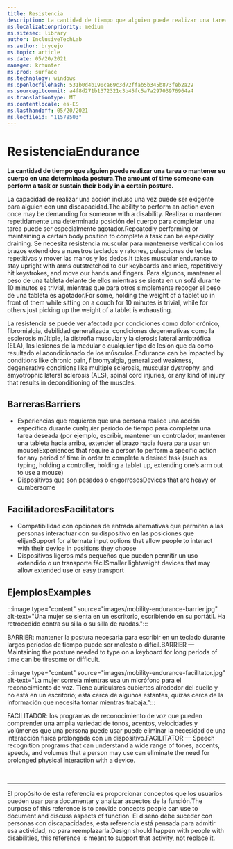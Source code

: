 ```yaml
---
title: Resistencia
description: La cantidad de tiempo que alguien puede realizar una tarea o mantener su cuerpo en una determinada postura
ms.localizationpriority: medium
ms.sitesec: library
author: InclusiveTechLab
ms.author: brycejo
ms.topic: article
ms.date: 05/20/2021
manager: krhunter
ms.prod: surface
ms.technology: windows
ms.openlocfilehash: 531b0d4b190ca69c3d72ffab5b345b873feb2a29
ms.sourcegitcommit: a4f8d271b1372321c3b45fc5a7a29703976964a4
ms.translationtype: MT
ms.contentlocale: es-ES
ms.lasthandoff: 05/20/2021
ms.locfileid: "11578503"
---
```

# <a name="endurance"></a><span data-ttu-id="82d7b-103">Resistencia</span><span class="sxs-lookup"><span data-stu-id="82d7b-103">Endurance</span></span>

**<span data-ttu-id="82d7b-104">La cantidad de tiempo que alguien puede realizar una tarea o mantener su cuerpo en una determinada postura.</span><span class="sxs-lookup"><span data-stu-id="82d7b-104">The amount of time someone can perform a task or sustain their body in a certain posture.</span></span>**

<span data-ttu-id="82d7b-105">La capacidad de realizar una acción incluso una vez puede ser exigente para alguien con una discapacidad.</span><span class="sxs-lookup"><span data-stu-id="82d7b-105">The ability to perform an action even once may be demanding for someone with a disability.</span></span> <span data-ttu-id="82d7b-106">Realizar o mantener repetidamente una determinada posición del cuerpo para completar una tarea puede ser especialmente agotador.</span><span class="sxs-lookup"><span data-stu-id="82d7b-106">Repeatedly performing or maintaining a certain body position to complete a task can be especially draining.</span></span> <span data-ttu-id="82d7b-107">Se necesita resistencia muscular para mantenerse vertical con los brazos extendidos a nuestros teclados y ratones, pulsaciones de teclas repetitivas y mover las manos y los dedos.</span><span class="sxs-lookup"><span data-stu-id="82d7b-107">It takes muscular endurance to stay upright with arms outstretched to our keyboards and mice, repetitively hit keystrokes, and move our hands and fingers.</span></span> <span data-ttu-id="82d7b-108">Para algunos, mantener el peso de una tableta delante de ellos mientras se sienta en un sofá durante 10 minutos es trivial, mientras que para otros simplemente recoger el peso de una tableta es agotador.</span><span class="sxs-lookup"><span data-stu-id="82d7b-108">For some, holding the weight of a tablet up in front of them while sitting on a couch for 10 minutes is trivial, while for others just picking up the weight of a tablet is exhausting.</span></span>

<span data-ttu-id="82d7b-109">La resistencia se puede ver afectada por condiciones como dolor crónico, fibromialgia, debilidad generalizada, condiciones degenerativas como la esclerosis múltiple, la distrofia muscular y la clerosis lateral amiotrófica (ELA), las lesiones de la medular o cualquier tipo de lesión que da como resultado el acondicionado de los músculos.</span><span class="sxs-lookup"><span data-stu-id="82d7b-109">Endurance can be impacted by conditions like chronic pain, fibromyalgia, generalized weakness, degenerative conditions like multiple sclerosis, muscular dystrophy, and amyotrophic lateral sclerosis (ALS), spinal cord injuries, or any kind of injury that results in deconditioning of the muscles.</span></span>

## <a name="barriers"></a><span data-ttu-id="82d7b-110">Barreras</span><span class="sxs-lookup"><span data-stu-id="82d7b-110">Barriers</span></span>
* <span data-ttu-id="82d7b-111">Experiencias que requieren que una persona realice una acción específica durante cualquier período de tiempo para completar una tarea deseada (por ejemplo, escribir, mantener un controlador, mantener una tableta hacia arriba, extender el brazo hacia fuera para usar un mouse)</span><span class="sxs-lookup"><span data-stu-id="82d7b-111">Experiences that require a person to perform a specific action for any period of time in order to complete a desired task (such as typing, holding a controller, holding a tablet up, extending one’s arm out to use a mouse)</span></span>
* <span data-ttu-id="82d7b-112">Dispositivos que son pesados o engorrosos</span><span class="sxs-lookup"><span data-stu-id="82d7b-112">Devices that are heavy or cumbersome</span></span>

## <a name="facilitators"></a><span data-ttu-id="82d7b-113">Facilitadores</span><span class="sxs-lookup"><span data-stu-id="82d7b-113">Facilitators</span></span>
* <span data-ttu-id="82d7b-114">Compatibilidad con opciones de entrada alternativas que permiten a las personas interactuar con su dispositivo en las posiciones que elijan</span><span class="sxs-lookup"><span data-stu-id="82d7b-114">Support for alternate input options that allow people to interact with their device in positions they choose</span></span>
* <span data-ttu-id="82d7b-115">Dispositivos ligeros más pequeños que pueden permitir un uso extendido o un transporte fácil</span><span class="sxs-lookup"><span data-stu-id="82d7b-115">Smaller lightweight devices that may allow extended use or easy transport</span></span>

## <a name="examples"></a><span data-ttu-id="82d7b-116">Ejemplos</span><span class="sxs-lookup"><span data-stu-id="82d7b-116">Examples</span></span>

:::image type="content" source="images/mobility-endurance-barrier.jpg" alt-text="Una mujer se sienta en un escritorio, escribiendo en su portátil. Ha retrocedido contra su silla o su silla de ruedas.":::

<span data-ttu-id="82d7b-119">BARRIER: mantener la postura necesaria para escribir en un teclado durante largos períodos de tiempo puede ser molesto o difícil.</span><span class="sxs-lookup"><span data-stu-id="82d7b-119">BARRIER — Maintaining the posture needed to type on a keyboard for long periods of time can be tiresome or difficult.</span></span> 

:::image type="content" source="images/mobility-endurance-facilitator.jpg" alt-text="La mujer sonreía mientras usa un micrófono para el reconocimiento de voz. Tiene auriculares cubiertos alrededor del cuello y no está en un escritorio; está cerca de algunos estantes, quizás cerca de la información que necesita tomar mientras trabaja.":::

<span data-ttu-id="82d7b-122">FACILITADOR: los programas de reconocimiento de voz que pueden comprender una amplia variedad de tonos, acentos, velocidades y volúmenes que una persona puede usar puede eliminar la necesidad de una interacción física prolongada con un dispositivo.</span><span class="sxs-lookup"><span data-stu-id="82d7b-122">FACILITATOR — Speech recognition programs that can understand a wide range of tones, accents, speeds, and volumes that a person may use can eliminate the need for prolonged physical interaction with a device.</span></span> 


&nbsp;

[comment]: # (Instrucción Footer)
___
<span data-ttu-id="82d7b-124">El propósito de esta referencia es proporcionar conceptos que los usuarios pueden usar para documentar y analizar aspectos de la función.</span><span class="sxs-lookup"><span data-stu-id="82d7b-124">The purpose of this reference is to provide concepts people can use to document and discuss aspects of function.</span></span> <span data-ttu-id="82d7b-125">El diseño debe suceder con personas con discapacidades, esta referencia está pensada para admitir esa actividad, no para reemplazarla.</span><span class="sxs-lookup"><span data-stu-id="82d7b-125">Design should happen with people with disabilities, this reference is meant to support that activity, not replace it.</span></span> 